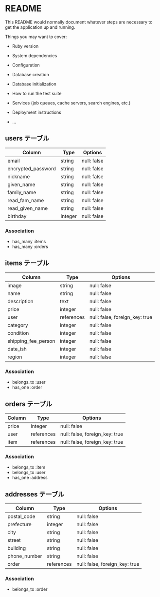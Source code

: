 # README

This README would normally document whatever steps are necessary to get the
application up and running.

Things you may want to cover:

* Ruby version

* System dependencies

* Configuration

* Database creation

* Database initialization

* How to run the test suite

* Services (job queues, cache servers, search engines, etc.)

* Deployment instructions

* ...
## users テーブル
|     Column       |  Type  |   Options   |
| ---------------- | ------ | ----------- |
|      email       | string | null: false |
|encrypted_password| string | null: false |
|    nickname      | string | null: false |
|    given_name    | string | null: false |
|   family_name    | string | null: false |
|  read_fam_name   | string | null: false |
|  read_given_name | string | null: false |
|    birthday      | integer| null: false |
### Association
- has_many :items
- has_many :orders

## items テーブル

|       Column          |  Type      | Options                        |
| --------------------- | ---------- | ------------------------------ |
|        image          |   string   | null: false                    |
|        name           |   string   | null: false                    |
|     description       |    text    | null: false                    |
|         price         |  integer   | null: false                    |
|         user          | references | null: false, foreign_key: true |
|      category         |   integer  | null: false                    |
|     condition         |   integer  | null: false                    |
| shipping_fee_person   |   integer  | null: false                    |
|       date_ish        |   integer  | null: false                    |
|        region         |   integer  | null: false                    |
### Association

- belongs_to :user
- has_one :order

## orders テーブル

| Column | Type       | Options                        |
| ------ | ---------- | ------------------------------ |
| price  | integer    | null: false                    |
| user   | references | null: false, foreign_key: true |
| item   | references | null: false, foreign_key: true |
### Association

- belongs_to :item
- belongs_to :user
- has_one :address

## addresses テーブル

| Column       | Type       | Options                        |
| ------------ | ---------- | ------------------------------ |
| postal_code  | string     | null: false                    |
| prefecture   | integer    | null: false                    |
| city         | string     | null: false                    |
| street       | string     | null: false                    |
| building     | string     | null: false                    |
| phone_number | string     | null: false                    |
| order        | references | null: false, foreign_key: true |
### Association

- belongs_to :order
